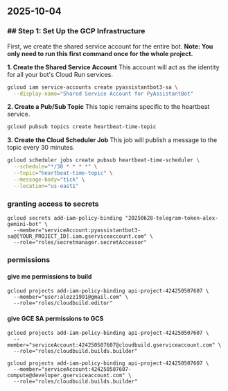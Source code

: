## 2025-10-04

### \#\# Step 1: Set Up the GCP Infrastructure

First, we create the shared service account for the entire bot. **Note: You only need to run this first command once for the whole project.**

**1. Create the Shared Service Account**
This account will act as the identity for all your bot's Cloud Run services.

```bash
gcloud iam service-accounts create pyassistantbot3-sa \
  --display-name="Shared Service Account for PyAssistantBot"
```

**2. Create a Pub/Sub Topic**
This topic remains specific to the heartbeat service.

```bash
gcloud pubsub topics create heartbeat-time-topic
```

**3. Create the Cloud Scheduler Job**
This job will publish a message to the topic every 30 minutes.

```bash
gcloud scheduler jobs create pubsub heartbeat-time-scheduler \
  --schedule="*/30 * * * *" \
  --topic="heartbeat-time-topic" \
  --message-body="tick" \
  --location="us-east1"
```

### granting access to secrets
```
gcloud secrets add-iam-policy-binding "20250628-telegram-token-alex-gemini-bot" \
  --member="serviceAccount:pyassistantbot3-sa@[YOUR_PROJECT_ID].iam.gserviceaccount.com" \
  --role="roles/secretmanager.secretAccessor"
```

### permissions
#### give me permissions to build
```
gcloud projects add-iam-policy-binding api-project-424250507607 \
  --member="user:alozz1991@gmail.com" \
  --role="roles/cloudbuild.editor"
```

#### give GCE SA permissions to GCS
```
gcloud projects add-iam-policy-binding api-project-424250507607 \
  --member="serviceAccount:424250507607@cloudbuild.gserviceaccount.com" \
  --role="roles/cloudbuild.builds.builder"
```

```
gcloud projects add-iam-policy-binding api-project-424250507607 \
  --member="serviceAccount:424250507607-compute@developer.gserviceaccount.com" \
  --role="roles/cloudbuild.builds.builder"
```
